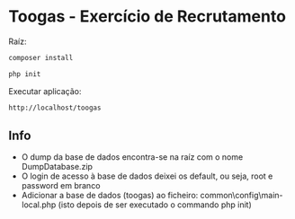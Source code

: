 # Toogas - Exercício de Recrutamento

Raíz:
```bash
composer install
```
```bash
php init
```

Executar aplicação:
```bash
http://localhost/toogas
```
## Info
- O dump da base de dados encontra-se na raíz com o nome DumpDatabase.zip
- O login de acesso à base de dados deixei os default, ou seja, root e password em branco
- Adicionar a base de dados (toogas) ao ficheiro: common\config\main-local.php (isto depois de ser executado o commando php init)